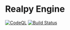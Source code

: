 # Realpy Engine

[![CodeQL](https://github.com/RealPy-Engine/realpy-core/actions/workflows/codeql-analysis.yml/badge.svg?branch=master)](https://github.com/RealPy-Engine/realpy-core/actions/workflows/codeql-analysis.yml)
[![Build Status](https://dev.azure.com/iconer/Realpy/_apis/build/status/RealPy-Engine.realpy-core?branchName=refs%2Fpull%2F20%2Fmerge)](https://dev.azure.com/iconer/Realpy/_build/latest?definitionId=1&branchName=refs%2Fpull%2F20%2Fmerge)

